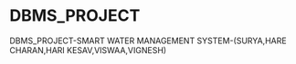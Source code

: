 # DBMS_PROJECT
DBMS_PROJECT-SMART WATER MANAGEMENT SYSTEM-(SURYA,HARE CHARAN,HARI KESAV,VISWAA,VIGNESH)
